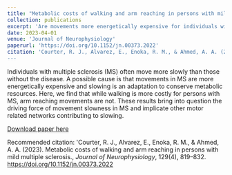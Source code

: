 ```yaml
---
title: "Metabolic costs of walking and arm reaching in persons with mild multiple sclerosis"
collection: publications
excerpt: 'Are movements more energetically expensive for individuals with MS?'
date: 2023-04-01
venue: 'Journal of Neurophysiology'
paperurl: 'https://doi.org/10.1152/jn.00373.2022'
citation: 'Courter, R. J., Alvarez, E., Enoka, R. M., & Ahmed, A. A. (2023). Metabolic costs of walking and arm reaching in persons with mild multiple sclerosis., <i>Journal of Neurophysiology</i>, 129(4), 819–832. https://doi.org/10.1152/jn.00373.2022
---
```


Individuals with multiple sclerosis (MS) often move more slowly than those without the disease. A possible cause is that movements in MS are more energetically expensive and slowing is an adaptation to conserve metabolic resources. Here, we find that while walking is more costly for persons with MS, arm reaching movements are not. These results bring into question the driving force of movement slowness in MS and implicate other motor related networks contributing to slowing.

[Download paper here](https://doi.org/10.1152/jn.00373.2022)

Recommended citation: 'Courter, R. J., Alvarez, E., Enoka, R. M., & Ahmed, A. A. (2023). Metabolic costs of walking and arm reaching in persons with mild multiple sclerosis., <i>Journal of Neurophysiology</i>, 129(4), 819–832. https://doi.org/10.1152/jn.00373.2022
